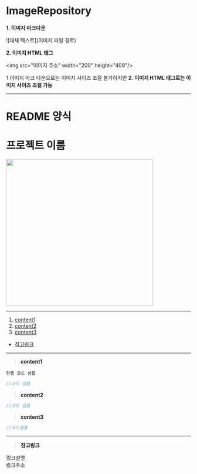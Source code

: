 # ImageRepository

**1. 이미지 마크다운**

![대체 텍스트](이미지 파일 경로)

**2. 이미지 HTML 태그**

\<img src="이미지 주소"  width="200" height="400"/>

1.이미지 마크 다운으로는 이미지 사이즈 조절 불가하지만 **2. 이미지 HTML 태그로는 이미지 사이즈 조절 가능**

---
# README 양식</br>

# 프로젝트 이름

<img src="이미지 주소" height="400"/>

---
1. <a href = "#content1">content1</a></br>
2. <a href = "#content2">content2</a></br>
3. <a href = "#content3">content3</a></br>
* <a href = "#ref">참고링크</a>
---
><a id = "content1">**content1**</a></br>

`한줄 코드 샘플`

```kotlin
//코드 샘플
```

><a id = "content2">**content2**</a></br>
```kotlin
//코드 샘플
```

><a id = "content3">**content3**</a></br>
```kotlin
//코드샘플
```
---

><a id = "ref">**참고링크**</a></br>

링크설명</br>
링크주소</br>
